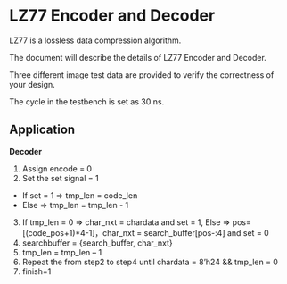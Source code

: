 # LZ77 Encoder and Decoder

LZ77 is a lossless data compression algorithm. 

The document will describe the details of LZ77 Encoder and Decoder. 

Three different image test data are provided to verify the correctness of your design. 

The cycle in the testbench is set as 30 ns.

## Application

**Decoder**
1.	Assign encode = 0
2.	Set the set signal = 1
  - If set = 1 => tmp_len = code_len
  - Else => tmp_len = tmp_len - 1 
3.	If tmp_len = 0 => char_nxt = chardata and set = 1, Else => pos=[(code_pos+1)*4-1]，char_nxt = search_buffer[pos-:4] and set = 0
4.	searchbuffer = {search_buffer, char_nxt}
5.	tmp_len = tmp_len – 1
6.	Repeat the from step2 to step4 until chardata = 8’h24 && tmp_len = 0
7.	finish=1
